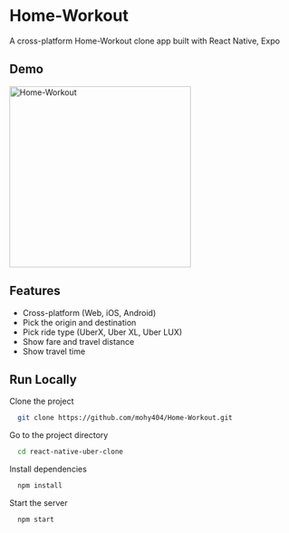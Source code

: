 # Home-Workout

A cross-platform Home-Workout clone app built with React Native, Expo

## Demo

<img src="https://post.healthline.com/wp-content/uploads/2020/06/400x400_How_to_do_Zac_Efrons_Baywatch_Workout_Dumbbell_Lateral_Raise.gif" alt="Home-Workout" width="320px"/>

## Features

- Cross-platform (Web, iOS, Android)
- Pick the origin and destination
- Pick ride type (UberX, Uber XL, Uber LUX)
- Show fare and travel distance
- Show travel time

## Run Locally

Clone the project

```bash
  git clone https://github.com/mohy404/Home-Workout.git
```

Go to the project directory

```bash
  cd react-native-uber-clone
```

Install dependencies

```bash
  npm install
```

Start the server

```bash
  npm start
```
